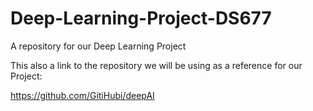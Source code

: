 # Deep-Learning-Project-DS677
A repository for our Deep Learning Project


This also a link to the repository we will be using as a reference for our Project:

https://github.com/GitiHubi/deepAI

